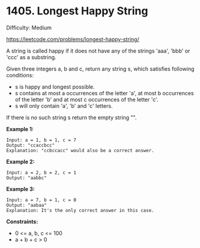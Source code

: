 # 1405. Longest Happy String

Difficulty: Medium

https://leetcode.com/problems/longest-happy-string/

A string is called happy if it does not have any of the strings 'aaa', 'bbb' or 'ccc' as a substring.

Given three integers a, b and c, return any string s, which satisfies following conditions:

* s is happy and longest possible.
* s contains at most a occurrences of the letter 'a', at most b occurrences of the letter 'b' and at most c occurrences of the letter 'c'.
* s will only contain 'a', 'b' and 'c' letters.

If there is no such string s return the empty string "".

**Example 1:**
```
Input: a = 1, b = 1, c = 7
Output: "ccaccbcc"
Explanation: "ccbccacc" would also be a correct answer.
```

**Example 2:**
```
Input: a = 2, b = 2, c = 1
Output: "aabbc"
```

**Example 3:**
```
Input: a = 7, b = 1, c = 0
Output: "aabaa"
Explanation: It's the only correct answer in this case.
```

**Constraints:**

* 0 <= a, b, c <= 100
* a + b + c > 0
